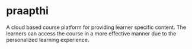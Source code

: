 # praapthi
A cloud based course platform for providing learner specific content. The learners can  access the course in a more effective manner due to the personalized learning experience.
